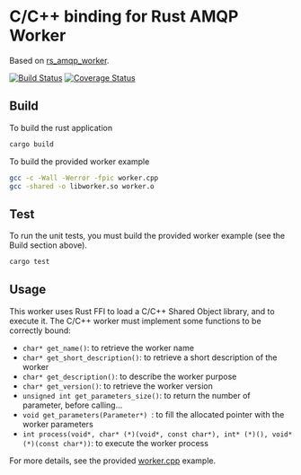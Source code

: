 # C/C++ binding for Rust AMQP Worker
Based on [rs_amqp_worker](https://github.com/media-cloud-ai/rs_amqp_worker).

[![Build Status](https://travis-ci.org/media-cloud-ai/c_amqp_worker.svg?branch=master)](https://travis-ci.org/media-cloud-ai/c_amqp_worker)
[![Coverage Status](https://coveralls.io/repos/github/media-cloud-ai/c_amqp_worker/badge.svg?branch=master)](https://coveralls.io/github/media-cloud-ai/c_amqp_worker?branch=master)

## Build
To build the rust application
```bash
cargo build
```

To build the provided worker example
```bash
gcc -c -Wall -Werror -fpic worker.cpp
gcc -shared -o libworker.so worker.o
```

## Test
To run the unit tests, you must build the provided worker example (see the Build section above).
```bash
cargo test
```
## Usage

This worker uses Rust FFI to load a C/C++ Shared Object library, and to execute it. The C/C++ worker must implement some functions to be correctly bound:

 * `char* get_name()`: to retrieve the worker name
 * `char* get_short_description()`: to retrieve a short description of the worker
 * `char* get_description()`: to describe the worker purpose
 * `char* get_version()`: to retrieve the worker version
 * `unsigned int get_parameters_size()`: to return the number of parameter, before calling...
 * `void get_parameters(Parameter*) `: to fill the allocated pointer with the worker parameters
 * `int process(void*, char* (*)(void*, const char*), int* (*)(), void* (*)(const char*))`: to execute the worker process

For more details, see the provided [worker.cpp](worker.cpp) example.
